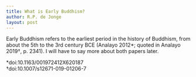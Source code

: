 ```yaml
---
title: What is Early Buddhism?
author: R.P. de Jonge
layout: post
---
```

<p>Early Buddhism refers to the earliest period in the history of Buddhism, from about the 5th to the 3rd century BCE (Analayo 2012*;
quoted in Analayo 2019†, p. 2341). I will have to say more about both papers later.</p>

*doi:10.1163/001972412X620187 <br>
†doi:10.1007/s12671-019-01206-7
